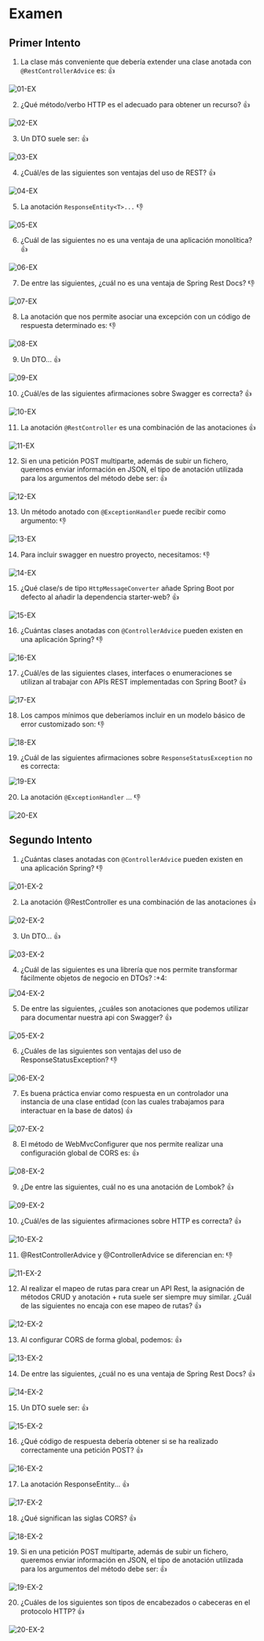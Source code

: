 # Examen

## Primer Intento

1. La clase más conveniente que debería extender una clase anotada con `@RestControllerAdvice` es: :+1:

![01-EX](images/01-EX.png)

2. ¿Qué método/verbo HTTP es el adecuado para obtener un recurso? :+1:

![02-EX](images/02-EX.png)

3. Un DTO suele ser: :+1:

![03-EX](images/03-EX.png)

4. ¿Cuál/es de las siguientes son ventajas del uso de REST? :+1:

![04-EX](images/04-EX.png)

5. La anotación `ResponseEntity<T>...` :-1:

![05-EX](images/05-EX.png)

6. ¿Cuál de las siguientes no es una ventaja de una aplicación monolítica? :+1:

![06-EX](images/06-EX.png)

7. De entre las siguientes, ¿cuál no es una ventaja de Spring Rest Docs? :-1:

![07-EX](images/07-EX.png)

8. La anotación que nos permite asociar una excepción con un código de respuesta determinado es: :-1:

![08-EX](images/08-EX.png)

9. Un DTO... :+1:

![09-EX](images/09-EX.png)

10. ¿Cuál/es de las siguientes afirmaciones sobre Swagger es correcta? :+1:

![10-EX](images/10-EX.png)

11. La anotación `@RestController` es una combinación de las anotaciones :+1:

![11-EX](images/11-EX.png)

12. Si en una petición POST multiparte, además de subir un fichero, queremos enviar información en JSON, el tipo de anotación utilizada para los argumentos del método debe ser: :+1:

![12-EX](images/12-EX.png)
 
13. Un método anotado con `@ExceptionHandler` puede recibir como argumento: :-1:

![13-EX](images/13-EX.png)

14. Para incluir swagger en nuestro proyecto, necesitamos: :-1:

![14-EX](images/14-EX.png)

15. ¿Qué clase/s de tipo `HttpMessageConverter` añade Spring Boot por defecto al añadir la dependencia starter-web? :+1:

![15-EX](images/15-EX.png)

16. ¿Cuántas clases anotadas con `@ControllerAdvice` pueden existen en una aplicación Spring? :-1:

![16-EX](images/16-EX.png)

17. ¿Cuál/es de las siguientes clases, interfaces o enumeraciones se utilizan al trabajar con APIs REST implementadas con Spring Boot? :+1:

![17-EX](images/17-EX.png)
 
18. Los campos mínimos que deberíamos incluir en un modelo básico de error customizado son: :-1:

![18-EX](images/18-EX.png)

19. ¿Cuál de las siguientes afirmaciones sobre `ResponseStatusException` no es correcta:

![19-EX](images/19-EX.png)

20. La anotación `@ExceptionHandler` ... :-1: 

![20-EX](images/20-EX.png)

## Segundo Intento

1. ¿Cuántas clases anotadas con `@ControllerAdvice` pueden existen en una aplicación Spring? :-1:

![01-EX-2](images/01-EX-2.png)

2. La anotación @RestController es una combinación de las anotaciones :+1:

![02-EX-2](images/02-EX-2.png)
 
3. Un DTO... :+1:

![03-EX-2](images/03-EX-2.png)
 
4. ¿Cuál de las siguientes es una librería que nos permite transformar fácilmente objetos de negocio en DTOs? :+4:

![04-EX-2](images/04-EX-2.png)
 
5. De entre las siguientes, ¿cuáles son anotaciones que podemos utilizar para documentar nuestra api con Swagger? :+1:

![05-EX-2](images/05-EX-2.png)

6. ¿Cuáles de las siguientes son ventajas del uso de ResponseStatusException? :-1:

![06-EX-2](images/06-EX-2.png)

7. Es buena práctica enviar como respuesta en un controlador una instancia de una clase entidad (con las cuales trabajamos para interactuar en la base de datos) :+1:

![07-EX-2](images/07-EX-2.png)

8. El método de WebMvcConfigurer que nos permite realizar una configuración global de CORS es: :+1:

![08-EX-2](images/08-EX-2.png)

9. ¿De entre las siguientes, cuál no es una anotación de Lombok? :+1:

![09-EX-2](images/09-EX-2.png) 

10. ¿Cuál/es de las siguientes afirmaciones sobre HTTP es correcta? :+1:

![10-EX-2](images/10-EX-2.png) 

11. @RestControllerAdvice y @ControllerAdvice se diferencian en: :-1:

![11-EX-2](images/11-EX-2.png)

12. Al realizar el mapeo de rutas para crear un API Rest, la asignación de métodos CRUD y anotación + ruta suele ser siempre muy similar. ¿Cuál de las siguientes no encaja con ese mapeo de rutas? :+1:

![12-EX-2](images/12-EX-2.png)

13. Al configurar CORS de forma global, podemos: :+1:

![13-EX-2](images/13-EX-2.png)

14. De entre las siguientes, ¿cuál no es una ventaja de Spring Rest Docs? :+1:

![14-EX-2](images/14-EX-2.png)

15. Un DTO suele ser: :+1:

![15-EX-2](images/15-EX-2.png)

16. ¿Qué código de respuesta debería obtener si se ha realizado correctamente una petición POST? :+1:

![16-EX-2](images/16-EX-2.png)

17. La anotación ResponseEntity<T>... :+1:

![17-EX-2](images/17-EX-2.png) 

18. ¿Qué significan las siglas CORS? :+1:

![18-EX-2](images/18-EX-2.png)

19. Si en una petición POST multiparte, además de subir un fichero, queremos enviar información en JSON, el tipo de anotación utilizada para los argumentos del método debe ser: :+1:

![19-EX-2](images/19-EX-2.png)

20. ¿Cuáles de los siguientes son tipos de encabezados o cabeceras en el protocolo HTTP? :+1:

![20-EX-2](images/20-EX-2.png)


